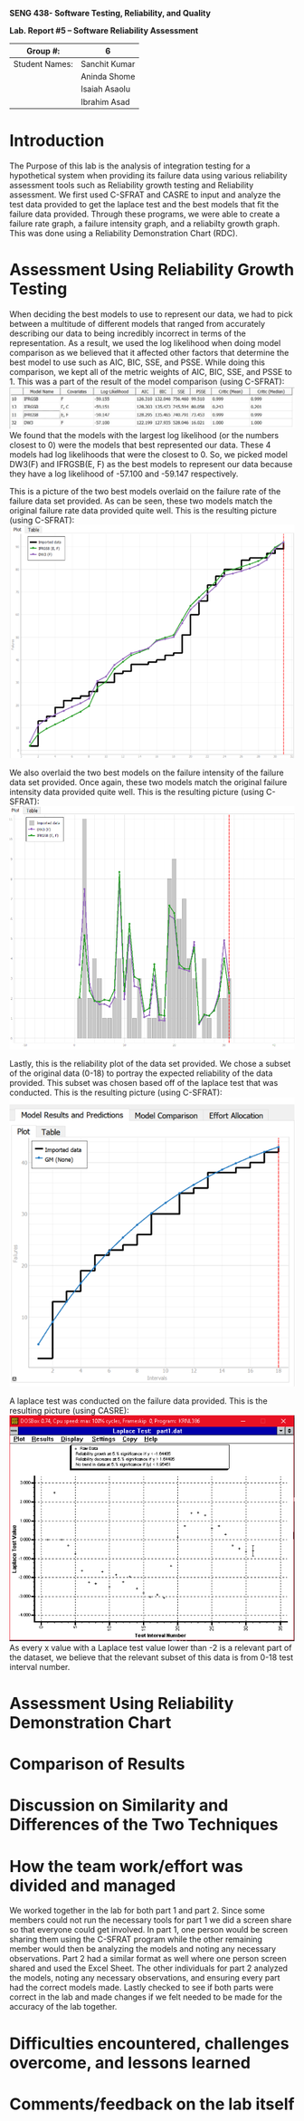 **SENG 438- Software Testing, Reliability, and Quality**

**Lab. Report \#5 – Software Reliability Assessment**

| Group \#:       | 6  |
|-----------------|---|
| Student Names:  | Sanchit Kumar  |
|                 | Aninda Shome  |
|                 | Isaiah Asaolu  |
|                 | Ibrahim Asad  |

# Introduction

The Purpose of this lab is the analysis of integration testing for a hypothetical system when providing its failure data using various reliability assessment tools such as Reliability growth testing and Reliability assessment. We first used C-SFRAT and CASRE to input and analyze the test data provided to get the laplace test and the best models that fit the failure data provided. Through these programs, we were able to create a failure rate graph, a failure intensity graph, and a reliabilty growth graph.  This was done using a Reliability Demonstration Chart (RDC).

# Assessment Using Reliability Growth Testing 
When deciding the best models to use to represent our data, we had to pick between a multitude of different models that ranged from accurately describing our data to being incredibly incorrect in terms of the representation. As a result, we used the log likelihood when doing model comparison as we believed that it affected other factors that determine the best model to use such as AIC, BIC, SSE, and PSSE. While doing this comparison, we kept all of the metric weights of AIC, BIC, SSE, and PSSE to 1. This was a part of the result of the model comparison (using C-SFRAT):
![log likelihood](https://github.com/seng438-winter-2022/seng438-a5-Sun2129/blob/main/Graph%20Pictures/LogLikelihoodTable.png)
We found that the models with the largest log likelihood (or the numbers closest to 0) were the models that best represented our data. These 4 models had log likelihoods that were the closest to 0. So, we picked model DW3(F) and IFRGSB(E, F) as the best models to represent our data because they have a log likelihood of -57.100 and -59.147 respectively.

This is a picture of the two best models overlaid on the failure rate of the failure data set provided. As can be seen, these two models match the original failure rate data provided quite well. This is the resulting picture (using C-SFRAT):
![failure rate](https://github.com/seng438-winter-2022/seng438-a5-Sun2129/blob/main/Graph%20Pictures/FailureRate.png)  

We also overlaid the two best models on the failure intensity of the failure data set provided. Once again, these two models match the original failure intensity data provided quite well. This is the resulting picture (using C-SFRAT):
![failure intensity](https://github.com/seng438-winter-2022/seng438-a5-Sun2129/blob/main/Graph%20Pictures/FailureIntensity.png)  

Lastly, this is the reliability plot of the data set provided. We chose a subset of the original data (0-18) to portray the expected reliability of the data provided. This subset was chosen based off of the laplace test that was conducted. This is the resulting picture (using C-SFRAT):
![reliability](https://github.com/seng438-winter-2022/seng438-a5-Sun2129/blob/main/Graph%20Pictures/Reliability.png)  

A laplace test was conducted on the failure data provided. This is the resulting picture (using CASRE):
![laplace](https://github.com/seng438-winter-2022/seng438-a5-Sun2129/blob/main/Graph%20Pictures/Laplace.png)    
As every x value with a Laplace test value lower than -2 is a relevant part of the dataset, we believe that the relevant subset of this data is from 0-18 test interval number.


# Assessment Using Reliability Demonstration Chart 

# 

# Comparison of Results

# Discussion on Similarity and Differences of the Two Techniques

# How the team work/effort was divided and managed

We worked together in the lab for both part 1 and part 2. Since some members could not run the necessary tools for part 1 we did a screen share so that everyone could get involved. In part 1, one person would be screen sharing them using the C-SFRAT program while the other remaining member would then be analyzing the models and noting any necessary observations. Part 2 had a similar format as well where one person screen shared and used the Excel Sheet. The other individuals for part 2 analyzed the models, noting any necessary observations, and ensuring every part had the correct models made. Lastly checked to see if both parts were correct in the lab and made changes if we felt needed to be made for the accuracy of the lab together. 

# Difficulties encountered, challenges overcome, and lessons learned

# Comments/feedback on the lab itself
